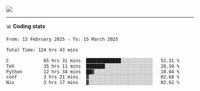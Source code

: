 <picture>
  <source
  srcset="https://github-readme-stats.vercel.app/api?username=sant0s12&show_icons=true&theme=dark"
  media="(prefers-color-scheme: dark)"
  />
  <source
  srcset="https://github-readme-stats.vercel.app/api?username=sant0s12&show_icons=true"
  media="(prefers-color-scheme: light)"
  />
  <img src="https://github-readme-stats.vercel.app/api?username=sant0s12&show_icons=true" />
</picture>

---

📊 **Coding stats**

<!--START_SECTION:waka-->

```txt
From: 13 February 2025 - To: 15 March 2025

Total Time: 124 hrs 43 mins

C             65 hrs 31 mins  █████████████░░░░░░░░░░░░   52.31 %
TeX           35 hrs 11 mins  ███████░░░░░░░░░░░░░░░░░░   28.10 %
Python        12 hrs 34 mins  ██▓░░░░░░░░░░░░░░░░░░░░░░   10.04 %
conf          3 hrs 21 mins   ▓░░░░░░░░░░░░░░░░░░░░░░░░   02.68 %
Nix           3 hrs 17 mins   ▓░░░░░░░░░░░░░░░░░░░░░░░░   02.62 %
```

<!--END_SECTION:waka-->
